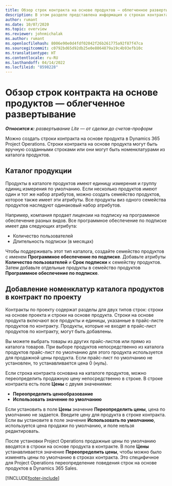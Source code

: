 ```yaml
---
title: Обзор строк контракта на основе продуктов — облегченное развертывание
description: В этом разделе представлена информация о строках контракта на основе продуктов.
author: rumant
ms.date: 10/07/2020
ms.topic: overview
ms.reviewer: johnmichalak
ms.author: rumant
ms.openlocfilehash: 8006e90e0d4fdf02042f26b261775a92f87f47ca
ms.sourcegitcommit: c0792bd65d92db25e0e8864879a19c4b93efb10c
ms.translationtype: HT
ms.contentlocale: ru-RU
ms.lasthandoff: 04/14/2022
ms.locfileid: "8598228"
---
```

# <a name="product-based-contract-lines-overview---lite"></a>Обзор строк контракта на основе продуктов — облегченное развертывание

_**Относится к:** развертывание Lite — от сделки до счетов-проформ_

Можно создать строки контракта на основе продукта в Dynamics 365 Project Operations. Строки контракта на основе продукта могут быть вручную созданными строками или они могут быть номенклатурами из каталога продуктов.

## <a name="product-catalog"></a>Каталог продукции

Продукты в каталоге продуктов имеют единицу измерения и группу единиц измерения по умолчанию. Если несколько продуктов имеют один и тот же набор атрибутов, можно создать семейство продуктов, которое также имеет эти атрибуты. Все продукты виз одного семейства продуктов наследуют одинаковый набор атрибутов.

Например, компания продает лицензии на подписку на программное обеспечение разных видов. Все программное обеспечение по подписке имеет два следующих атрибута:

- Количество пользователей
- Длительность подписки (в месяцах)

Чтобы поддерживать этот тип каталога, создайте семейство продуктов с именем **Программное обеспечение по подписке**. Добавьте атрибуты **Количество пользователей** и **Срок подписки** к семейству продуктов. Затем добавьте отдельные продукты в семейство продуктов **Программное обеспечение по подписке**.

## <a name="add-product-catalog-items-to-a-project-contract"></a>Добавление номенклатур каталога продуктов в контракт по проекту

Контракты по проекту содержат разделы для двух типов строк: строки на основе проекта и строки на основе продукта. Строки на основе продукта включают все продукты и единицы, указанные в прайс-листе продуктов по контракту. Продукты, которые не входят в прайс-лист продуктов по контракту, могут быть добавлены.

Вы можете выбрать товары из других прайс-листов или прямо из каталога товаров. При выборе продуктов непосредственно из каталога продуктов прайс-лист по умолчанию для этого продукта используется для продажной цены продукта. Если прайс-лист по умолчанию не установлен, то устанавливается цена 0 (нуль).

Если строка контракта основана на каталоге продуктов, можно переопределить продажную цену непосредственно в строке. В строке контракта есть поле **Цены** с двумя значениями:

- **Переопределить ценообразование**
- **Использовать значение по умолчанию**

Если установить в поле **Цены** значение **Переопределить цены**, цена по умолчанию не задается. Введите цену для продукта в строке контракта. Если вы установите в поле значение **Использовать по умолчанию**, используется цена продажи по умолчанию, и поле нельзя редактировать.

После установки Project Operations продажные цены по умолчанию вводятся в строки на основе продукта в контракте. В поле **Цены** устанавливается значение **Переопределить цены**, чтобы можно было изменять цены по умолчанию в строках контракта. Это специфичное для Project Operations переопределение поведения строк на основе продуктов в Dynamics 365 Sales.


[!INCLUDE[footer-include](../../includes/footer-banner.md)]